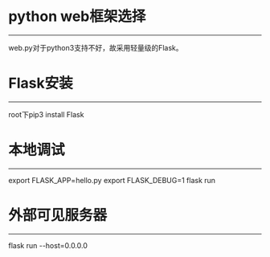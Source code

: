 # python web框架选择
***
web.py对于python3支持不好，故采用轻量级的Flask。
# Flask安装
***
root下pip3 install Flask
# 本地调试
***
export FLASK_APP=hello.py
export FLASK_DEBUG=1
flask run
# 外部可见服务器
***
flask run --host=0.0.0.0 
